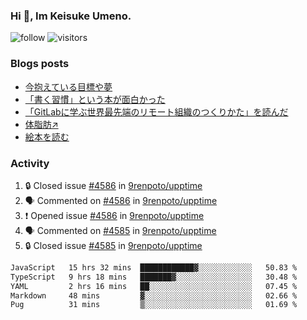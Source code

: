 ### Hi 👋, Im Keisuke Umeno.

<!--
**9renpoto/9renpoto** is a ✨ _special_ ✨ repository because its `README.md` (this file) appears on your GitHub profile.

Here are some ideas to get you started:

- 🔭 I’m currently working on ...
- 🌱 I’m currently learning ...
- 👯 I’m looking to collaborate on ...
- 🤔 I’m looking for help with ...
- 💬 Ask me about ...
- 📫 How to reach me: ...
- 😄 Pronouns: ...
- ⚡ Fun fact: ...
-->

![follow](https://img.shields.io/github/followers/9renpoto?label=Follow&style=social)
![visitors](https://komarev.com/ghpvc/?username=9renpoto&label=Profile%20views&color=0e75b6&style=flat)

### Blogs posts

<!-- BLOG-POST-LIST:START -->
- [今抱えている目標や夢](https://9renpoto.win/entry/2024/12/02/objective)
- [「書く習慣」という本が面白かった](https://9renpoto.win/entry/2024/11/11/leave_a_feeling_sad)
- [「GitLabに学ぶ世界最先端のリモート組織のつくりかた」を読んだ](https://9renpoto.win/entry/2024/09/10/remote_organization)
- [体脂肪↗](https://9renpoto.win/entry/2024/08/12/gaining_fat)
- [絵本を読む](https://9renpoto.win/entry/2024/07/26/picture_book)
<!-- BLOG-POST-LIST:END -->

### Activity

<!--START_SECTION:activity-->
1. 🔒 Closed issue [#4586](https://github.com/9renpoto/upptime/issues/4586) in [9renpoto/upptime](https://github.com/9renpoto/upptime)
2. 🗣 Commented on [#4586](https://github.com/9renpoto/upptime/issues/4586#issuecomment-2516243650) in [9renpoto/upptime](https://github.com/9renpoto/upptime)
3. ❗ Opened issue [#4586](https://github.com/9renpoto/upptime/issues/4586) in [9renpoto/upptime](https://github.com/9renpoto/upptime)
4. 🗣 Commented on [#4585](https://github.com/9renpoto/upptime/issues/4585#issuecomment-2516157294) in [9renpoto/upptime](https://github.com/9renpoto/upptime)
5. 🔒 Closed issue [#4585](https://github.com/9renpoto/upptime/issues/4585) in [9renpoto/upptime](https://github.com/9renpoto/upptime)
<!--END_SECTION:activity-->

<!--START_SECTION:waka-->

```txt
JavaScript   15 hrs 32 mins  ████████████▓░░░░░░░░░░░░   50.83 %
TypeScript   9 hrs 18 mins   ███████▓░░░░░░░░░░░░░░░░░   30.48 %
YAML         2 hrs 16 mins   ██░░░░░░░░░░░░░░░░░░░░░░░   07.45 %
Markdown     48 mins         ▓░░░░░░░░░░░░░░░░░░░░░░░░   02.66 %
Pug          31 mins         ▒░░░░░░░░░░░░░░░░░░░░░░░░   01.69 %
```

<!--END_SECTION:waka-->

